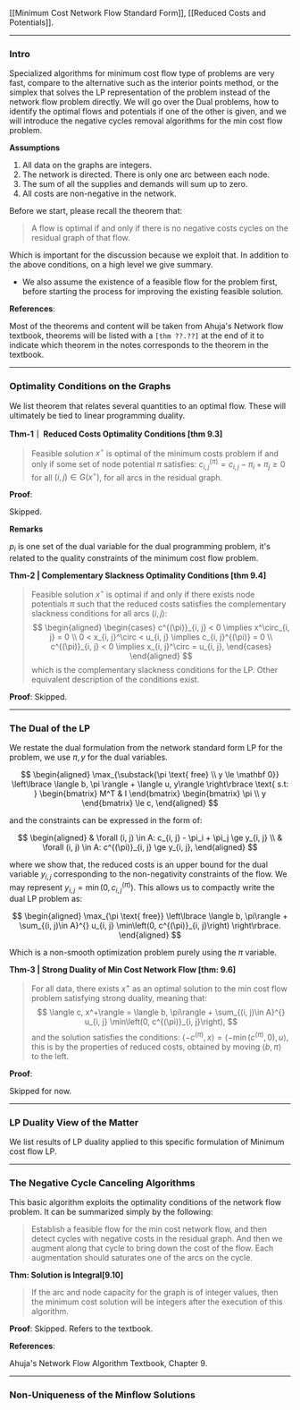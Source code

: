 [[Minimum Cost Network Flow Standard Form]], [[Reduced Costs and Potentials]]. 

---
### **Intro**

Specialized algorithms for minimum cost flow type of problems are very fast, compare to the alternative such as the interior points method, or the simplex that solves the LP representation of the problem instead of the network flow problem directly. We will go over the Dual problems, how to identify the optimal flows and potentials if one of the other is given, and we will introduce the negative cycles removal algorithms for the min cost flow problem. 

**Assumptions**

1. All data on the graphs are integers. 
2. The network is directed. There is only one arc between each node. 
3. The sum of all the supplies and demands will sum up to zero. 
4. All costs are non-negative in the network. 

Before we start, please recall the theorem that: 

> A flow is optimal if and only if there is no negative costs cycles on the residual graph of that flow. 

Which is important for the discussion because we exploit that. In addition to the above conditions, on a high level we give summary. 
- We also assume the existence of a feasible flow for the problem first, before starting the process for improving the existing feasible solution. 

**References**: 

Most of the theorems and content will be taken from Ahuja's Network flow textbook, theorems will be listed with a `[thm ??.??]` at the end of it to indicate which theorem in the notes corresponds to the theorem in the textbook.


---
### **Optimality Conditions on the Graphs**

We list theorem that relates several quantities to an optimal flow. These will ultimately be tied to linear programming duality. 

**Thm-1｜ Reduced Costs Optimality Conditions \[thm 9.3\]**
> Feasible solution $x^\circ$ is optimal of the minimum costs problem if and only if some set of node potential $\pi$ satisfies: $c^{(\pi)}_{i, j} = c_{i, j} - \pi_i + \pi_j \ge 0$ for all $(i, j) \in G(x^\circ)$, for all arcs in the residual graph. 

**Proof**: 

Skipped. 

**Remarks**

$p_i$ is one set of the dual variable for the dual programming problem, it's related to the quality constraints of the minimum cost flow problem. 

**Thm-2 | Complementary Slackness Optimality Conditions \[thm 9.4\]**
> Feasible solution $x^\circ$ is optimal if and only if there exists node potentials $\pi$  such that the reduced costs satisfies the complementary slackness conditions for all arcs $(i, j)$: 
> $$
> \begin{aligned}
>     \begin{cases}
>         c^{(\pi)}_{i, j} < 0 \implies x^\circ_{i, j} = 0
>         \\
>         0 < x_{i, j}^\circ < u_{i, j} \implies c_{i, j}^{(\pi)} = 0
>         \\
>         c^{(\pi)}_{i, j} < 0 \implies x_{i, j}^\circ = u_{i, j}, 
>     \end{cases}
> \end{aligned}
> $$
> which is the complementary slackness conditions for the LP. Other equivalent description of the conditions exist. 

**Proof**: Skipped. 

---
### **The Dual of the LP**

We restate the dual formulation from the network standard form LP for the problem, we use $\pi, y$ for the dual variables. 

$$
\begin{aligned}
    \max_{\substack{\pi  \text{ free} \\ y \le \mathbf 0}}
    \left\lbrace
       \langle b, \pi \rangle + \langle u, y\rangle
    \right\rbrace
    \text{ s.t: }
    \begin{bmatrix}
        M^T & I
    \end{bmatrix}
    \begin{bmatrix}
        \pi \\ y
    \end{bmatrix} \le
    c, 
\end{aligned}
$$

and the constraints can be expressed in the form of: 

$$
\begin{aligned}
    & \forall (i, j) \in A: c_{i, j} - \pi_i + \pi_j \ge y_{i, j}
    \\
    & \forall (i, j) \in A: c^{(\pi)}_{i, j} \ge y_{i, j}, 
\end{aligned}
$$

where we show that, the reduced costs is an upper bound for the dual variable $y_{i,j}$  corresponding to the non-negativity constraints of the flow. We may represent $y_{i, j} = \min\left(0, c^{(\pi)}_{i, j}\right)$. This allows us to compactly write the dual LP problem as: 

$$
\begin{aligned}
    \max_{\pi \text{ free}} \left\lbrace
        \langle b, \pi\rangle + 
        \sum_{(i, j)\in A}^{}
        u_{i, j}
        \min\left(0, c^{(\pi)}_{i, j}\right)
    \right\rbrace. 
\end{aligned}
$$

Which is a non-smooth optimization problem purely using the $\pi$ variable.

**Thm-3 | Strong Duality of Min Cost Network Flow \[thm: 9.6\]**
> For all data, there exists $x^+$ as an optimal solution to the min cost flow problem satisfying strong duality, meaning that: 
> $$
>     \langle c, x^+\rangle =     \langle b, \pi\rangle + 
>         \sum_{(i, j)\in A}^{}
>         u_{i, j}
>         \min\left(0, c^{(\pi)}_{i, j}\right), 
> $$
> and the solution satisfies the conditions: $\langle -c^{(\pi)}, x\rangle = \langle -\min(c^{(\pi)}, 0), u\rangle$, this is by the properties of reduced costs, obtained by moving $\langle b, \pi\rangle$ to the left. 

**Proof**: 

Skipped for now. 


---
### **LP Duality View of the Matter**

We list results of LP duality applied to this specific formulation of Minimum cost flow LP. 


---
### **The Negative Cycle Canceling Algorithms**

This basic algorithm exploits the optimality conditions of the network flow problem. It can be summarized simply by the following: 

> Establish a feasible flow for the min cost network flow, and then detect cycles with negative costs in the residual graph. And then we augment along that cycle to bring down the cost of the flow. Each augmentation should saturates one of the arcs on the cycle. 


**Thm: Solution is Integral\[9.10\]**
> If the arc and node capacity for the graph is of integer values, then the minimum cost solution will be integers after the execution of this algorithm. 

**Proof**: 
Skipped. Refers to the textbook. 

**References**: 

Ahuja's Network Flow Algorithm Textbook, Chapter 9. 

---
### **Non-Uniqueness of the Minflow Solutions**


